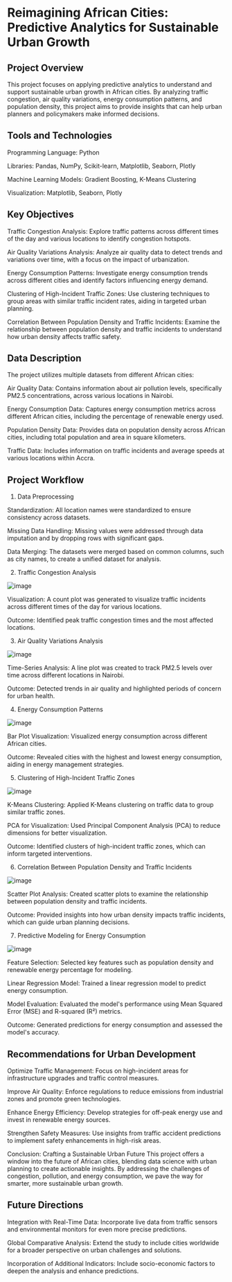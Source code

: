 # Reimagining African Cities: Predictive Analytics for Sustainable Urban Growth

## Project Overview
This project focuses on applying predictive analytics to understand and support sustainable urban growth in African cities. By analyzing traffic congestion, air quality variations, energy consumption patterns, and population density, this project aims to provide insights that can help urban planners and policymakers make informed decisions.

## Tools and Technologies
Programming Language: Python

Libraries: Pandas, NumPy, Scikit-learn, Matplotlib, Seaborn, Plotly

Machine Learning Models: Gradient Boosting, K-Means Clustering

Visualization: Matplotlib, Seaborn, Plotly

## Key Objectives
Traffic Congestion Analysis: Explore traffic patterns across different times of the day and various locations to identify congestion hotspots.

Air Quality Variations Analysis: Analyze air quality data to detect trends and variations over time, with a focus on the impact of urbanization.

Energy Consumption Patterns: Investigate energy consumption trends across different cities and identify factors influencing energy demand.

Clustering of High-Incident Traffic Zones: Use clustering techniques to group areas with similar traffic incident rates, aiding in targeted urban planning.

Correlation Between Population Density and Traffic Incidents: Examine the relationship between population density and traffic incidents to understand how urban density affects traffic safety.

## Data Description
The project utilizes multiple datasets from different African cities:

Air Quality Data: Contains information about air pollution levels, specifically PM2.5 concentrations, across various locations in Nairobi.

Energy Consumption Data: Captures energy consumption metrics across different African cities, including the percentage of renewable energy used.

Population Density Data: Provides data on population density across African cities, including total population and area in square kilometers.

Traffic Data: Includes information on traffic incidents and average speeds at various locations within Accra.

## Project Workflow
1. Data Preprocessing

Standardization: All location names were standardized to ensure consistency across datasets.

Missing Data Handling: Missing values were addressed through data imputation and by dropping rows with significant gaps.

Data Merging: The datasets were merged based on common columns, such as city names, to create a unified dataset for analysis.

2. Traffic Congestion Analysis

![image](https://github.com/user-attachments/assets/cd2fbb40-ebe3-429a-b806-e304c81158cd)

Visualization: A count plot was generated to visualize traffic incidents across different times of the day for various locations.

Outcome: Identified peak traffic congestion times and the most affected locations.

3. Air Quality Variations Analysis

![image](https://github.com/user-attachments/assets/a888b402-154e-462b-a16c-e1e00539cc00)

Time-Series Analysis: A line plot was created to track PM2.5 levels over time across different locations in Nairobi.

Outcome: Detected trends in air quality and highlighted periods of concern for urban health.

4. Energy Consumption Patterns
   
![image](https://github.com/user-attachments/assets/995f55bb-8df7-4ed8-995a-0fb9947937e0)
  
Bar Plot Visualization: Visualized energy consumption across different African cities.

Outcome: Revealed cities with the highest and lowest energy consumption, aiding in energy management strategies.

5. Clustering of High-Incident Traffic Zones
   
![image](https://github.com/user-attachments/assets/13af27ed-d98f-4152-a665-104bd70da35c)

K-Means Clustering: Applied K-Means clustering on traffic data to group similar traffic zones.

PCA for Visualization: Used Principal Component Analysis (PCA) to reduce dimensions for better visualization.

Outcome: Identified clusters of high-incident traffic zones, which can inform targeted interventions.

6. Correlation Between Population Density and Traffic Incidents
   
![image](https://github.com/user-attachments/assets/44f5904f-8bb5-4880-ab78-1a9133fd2ae1)

Scatter Plot Analysis: Created scatter plots to examine the relationship between population density and traffic incidents.

Outcome: Provided insights into how urban density impacts traffic incidents, which can guide urban planning decisions.

7. Predictive Modeling for Energy Consumption
   
![image](https://github.com/user-attachments/assets/c46c1be1-2a3d-4988-bf1e-95e4162833a0)

Feature Selection: Selected key features such as population density and renewable energy percentage for modeling.

Linear Regression Model: Trained a linear regression model to predict energy consumption.

Model Evaluation: Evaluated the model's performance using Mean Squared Error (MSE) and R-squared (R²) metrics.

Outcome: Generated predictions for energy consumption and assessed the model's accuracy.

## Recommendations for Urban Development
Optimize Traffic Management: Focus on high-incident areas for infrastructure upgrades and traffic control measures.

Improve Air Quality: Enforce regulations to reduce emissions from industrial zones and promote green technologies.

Enhance Energy Efficiency: Develop strategies for off-peak energy use and invest in renewable energy sources.

Strengthen Safety Measures: Use insights from traffic accident predictions to implement safety enhancements in high-risk areas.

Conclusion: Crafting a Sustainable Urban Future
This project offers a window into the future of African cities, blending data science with urban planning to create actionable insights. By addressing the challenges of congestion, pollution, and energy consumption, we pave the way for smarter, more sustainable urban growth.

## Future Directions
Integration with Real-Time Data: Incorporate live data from traffic sensors and environmental monitors for even more precise predictions.

Global Comparative Analysis: Extend the study to include cities worldwide for a broader perspective on urban challenges and solutions.

Incorporation of Additional Indicators: Include socio-economic factors to deepen the analysis and enhance predictions.
